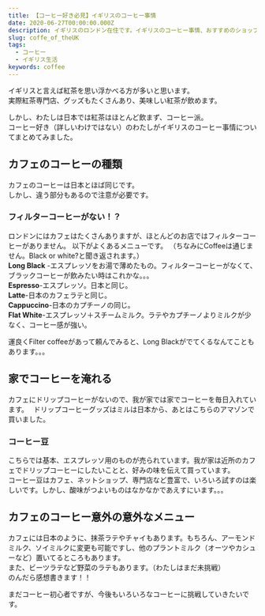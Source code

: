 ```yaml
---
title: 【コーヒー好き必見】イギリスのコーヒー事情
date: 2020-06-27T00:00:00.000Z
description: イギリスのロンドン在住です。イギリスのコーヒー事情、おすすめのショップについて書きます。
slug: coffe_of_theUK
tags: 
  - コーヒー
  - イギリス生活
keywords: coffee
---
```


イギリスと言えば紅茶を思い浮かべる方が多いと思います。  
実際紅茶専門店、グッズもたくさんあり、美味しい紅茶が飲めます。  

しかし、わたしは日本では紅茶はほとんど飲まず、コーヒー派。  
コーヒー好き（詳しいわけではない）のわたしがイギリスのコーヒー事情についてまとめてみました。   


## カフェのコーヒーの種類    

カフェのコーヒーは日本とほば同じです。  
しかし、違う部分もあるので注意が必要です。 

### フィルターコーヒーがない！？  

ロンドンにはカフェはたくさんありますが、ほとんどのお店ではフィルターコーヒーがありません。
以下がよくあるメニューです。
（ちなみにCoffeeは通じません。Black or white?と聞き返されます。）  
**Long Black** -エスプレッソをお湯で薄めたもの。フィルターコーヒーがなくて、ブラックコーヒーが飲みたい時はこれかな。。。  
**Espresso**-エスプレッソ。日本と同じ。  
**Latte**-日本のカフェラテと同じ。   
**Cappuccino**-日本のカプチーノの同じ。  
**Flat White**-エスプレッソ＋スチームミルク。ラテやカプチーノよりミルクが少なく、コーヒー感が強い。  
  
運良くFilter coffeeがあって頼んでみると、Long Blackがでてくるなんてこともあります。。。  

## 家でコーヒーを淹れる  

カフェにドリップコーヒーがないので、我が家では家でコーヒーを毎日入れています。　 
ドリップコーヒーグッズはミルは日本から、あとはこちらのアマゾンで買いました。  

### コーヒー豆  
こちらでは基本、エスプレッソ用のものが売られています。我が家は近所のカフェでドリップコーヒーにしたいことと、好みの味を伝えて買っています。  
コーヒー豆はカフェ、ネットショップ、専門店など豊富で、いろいろ試すのは楽しいです。しかし、酸味がつよいものはなかなかであえすにいます。。。  
   
## カフェのコーヒー意外の意外なメニュー  
カフェには日本のように、抹茶ラテやチャイもあります。もちろん、アーモンドミルク、ソイミルクに変更も可能ですし、他のプラントミルク（オーツやカシューなど）置いてるところもあります。  
また、ビーツラテなど野菜のラテもあります。（わたしはまだ未挑戦）  
のんだら感想書きます！！  


まだコーヒー初心者ですが、今後もいろいろなコーヒーに挑戦していきたいです。









